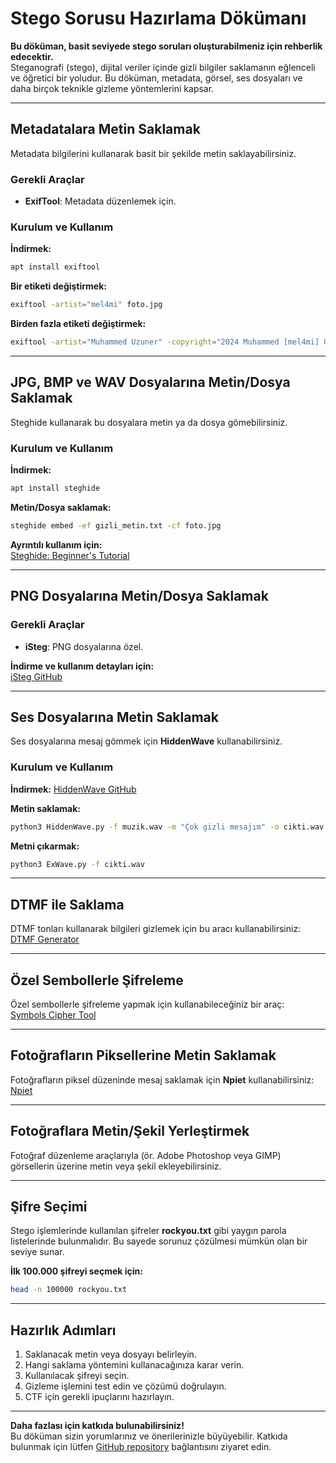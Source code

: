# Stego Sorusu Hazırlama Dökümanı

**Bu döküman, basit seviyede stego soruları oluşturabilmeniz için rehberlik edecektir.**  
Steganografi (stego), dijital veriler içinde gizli bilgiler saklamanın eğlenceli ve öğretici bir yoludur. Bu döküman, metadata, görsel, ses dosyaları ve daha birçok teknikle gizleme yöntemlerini kapsar.


---

## Metadatalara Metin Saklamak

Metadata bilgilerini kullanarak basit bir şekilde metin saklayabilirsiniz.

### Gerekli Araçlar
- **ExifTool**: Metadata düzenlemek için.

### Kurulum ve Kullanım

**İndirmek:**
```bash
apt install exiftool
```

**Bir etiketi değiştirmek:**
```bash
exiftool -artist="mel4mi" foto.jpg
```

**Birden fazla etiketi değiştirmek:**
```bash
exiftool -artist="Muhammed Uzuner" -copyright="2024 Muhammed [mel4mi] Uzuner" foto.jpg
```

---

## JPG, BMP ve WAV Dosyalarına Metin/Dosya Saklamak

Steghide kullanarak bu dosyalara metin ya da dosya gömebilirsiniz.

### Kurulum ve Kullanım

**İndirmek:**
```bash
apt install steghide
```

**Metin/Dosya saklamak:**
```bash
steghide embed -ef gizli_metin.txt -cf foto.jpg
```

**Ayrıntılı kullanım için:**  
[Steghide: Beginner's Tutorial](https://systemweakness.com/steghide-a-beginners-tutorial-35ec0ea90446)

---

## PNG Dosyalarına Metin/Dosya Saklamak

### Gerekli Araçlar

- **iSteg**: PNG dosyalarına özel.

**İndirme ve kullanım detayları için:**  
[iSteg GitHub](https://github.com/rafiibrahim8/iSteg)

---

## Ses Dosyalarına Metin Saklamak

Ses dosyalarına mesaj gömmek için **HiddenWave** kullanabilirsiniz.

### Kurulum ve Kullanım

**İndirmek:**
[HiddenWave GitHub](https://github.com/techchipnet/HiddenWave)

**Metin saklamak:**
```bash
python3 HiddenWave.py -f muzik.wav -m "Çok gizli mesajım" -o cikti.wav
```

**Metni çıkarmak:**
```bash
python3 ExWave.py -f cikti.wav
```

---

## DTMF ile Saklama

DTMF tonları kullanarak bilgileri gizlemek için bu aracı kullanabilirsiniz:  
[DTMF Generator](https://onlinesound.net/dtmf-generator)

---

## Özel Sembollerle Şifreleme

Özel sembollerle şifreleme yapmak için kullanabileceğiniz bir araç:  
[Symbols Cipher Tool](https://www.dcode.fr/symbols-ciphers)

---

## Fotoğrafların Piksellerine Metin Saklamak

Fotoğrafların piksel düzeninde mesaj saklamak için **Npiet** kullanabilirsiniz:  
[Npiet](https://www.bertnase.de/npiet/npiet-execute.php)

---

## Fotoğraflara Metin/Şekil Yerleştirmek

Fotoğraf düzenleme araçlarıyla (ör. Adobe Photoshop veya GIMP) görsellerin üzerine metin veya şekil ekleyebilirsiniz.

---

## Şifre Seçimi

Stego işlemlerinde kullanılan şifreler **rockyou.txt** gibi yaygın parola listelerinde bulunmalıdır. Bu sayede sorunuz çözülmesi mümkün olan bir seviye sunar.

**İlk 100.000 şifreyi seçmek için:**
```bash
head -n 100000 rockyou.txt
```

---

## Hazırlık Adımları

1. Saklanacak metin veya dosyayı belirleyin.
2. Hangi saklama yöntemini kullanacağınıza karar verin.
3. Kullanılacak şifreyi seçin.
4. Gizleme işlemini test edin ve çözümü doğrulayın.
5. CTF için gerekli ipuçlarını hazırlayın.

---

**Daha fazlası için katkıda bulunabilirsiniz!**  
Bu döküman sizin yorumlarınız ve önerilerinizle büyüyebilir. Katkıda bulunmak için lütfen [GitHub repository](#) bağlantısını ziyaret edin.
